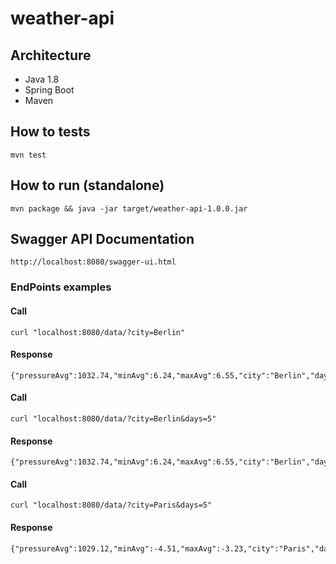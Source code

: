 # weather-api

## Architecture
- Java 1.8
- Spring Boot
- Maven


## How to tests
```
mvn test
```

## How to run (standalone)
```
mvn package && java -jar target/weather-api-1.0.0.jar
```
## Swagger API Documentation
```
http://localhost:8080/swagger-ui.html
```

### EndPoints examples

#### Call
```
curl "localhost:8080/data/?city=Berlin"
```
#### Response
```
{"pressureAvg":1032.74,"minAvg":6.24,"maxAvg":6.55,"city":"Berlin","days":3,"unit":"metric","errorMessage":null}
```

#### Call
```
curl "localhost:8080/data/?city=Berlin&days=5"
```
#### Response
```
{"pressureAvg":1032.74,"minAvg":6.24,"maxAvg":6.55,"city":"Berlin","days":3,"unit":"metric","errorMessage":null}
```

#### Call
```
curl "localhost:8080/data/?city=Paris&days=5"
```
#### Response
```
{"pressureAvg":1029.12,"minAvg":-4.51,"maxAvg":-3.23,"city":"Paris","days":3,"unit":"metric","errorMessage":null}
```

